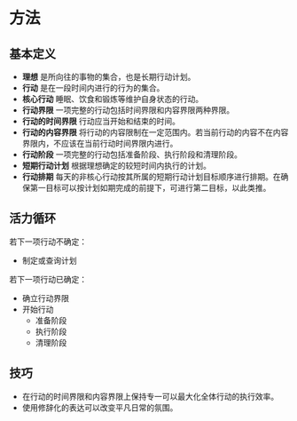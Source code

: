 # 方法

## 基本定义

- **理想** 是所向往的事物的集合，也是长期行动计划。
- **行动** 是在一段时间内进行的行为的集合。
- **核心行动** 睡眠、饮食和锻炼等维护自身状态的行动。
- **行动界限** 一项完整的行动包括时间界限和内容界限两种界限。
- **行动的时间界限** 行动应当开始和结束的时间。
- **行动的内容界限** 将行动的内容限制在一定范围内。若当前行动的内容不在内容界限内，不应该在当前行动时间界限内进行。
- **行动阶段** 一项完整的行动包括准备阶段、执行阶段和清理阶段。
- **短期行动计划** 根据理想确定的较短时间内执行的计划。
- **行动排期** 每天的非核心行动按其所属的短期行动计划目标顺序进行排期。在确保第一目标可以按计划如期完成的前提下，可进行第二目标，以此类推。

## 活力循环

若下一项行动不确定：

- 制定或查询计划

若下一项行动已确定：

- 确立行动界限
- 开始行动
  - 准备阶段
  - 执行阶段
  - 清理阶段

## 技巧

- 在行动的时间界限和内容界限上保持专一可以最大化全体行动的执行效率。
- 使用修辞化的表达可以改变平凡日常的氛围。
